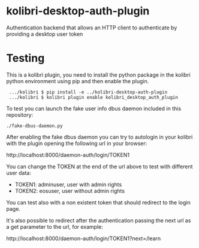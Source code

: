 # kolibri-desktop-auth-plugin

Authentication backend that allows an HTTP client to authenticate by providing
a desktop user token

# Testing

This is a kolibri plugin, you need to install the python package in the kolibri
python environment using pip and then enable the plugin.

```
 .../kolibri $ pip install -e ../kolibri-desktop-auth-plugin
 .../kolibri $ kolibri plugin enable kolibri_desktop_auth_plugin
```

To test you can launch the fake user info dbus daemon included in this
repository:

```
./fake-dbus-daemon.py
```

After enabling the fake dbus daemon you can try to autologin in your kolibri
with the plugin opening the following url in your browser:

http://localhost:8000/daemon-auth/login/TOKEN1

You can change the TOKEN at the end of the url above to test with different
user data:

 * TOKEN1: adminuser, user with admin rights
 * TOKEN2: eosuser, user without admin rights

You can test also with a non existent token that should redirect to the login
page.

It's also possible to redirect after the authentication passing the next url as
a get parameter to the url, for example:

http://localhost:8000/daemon-auth/login/TOKEN1?next=/learn
